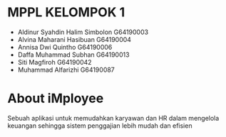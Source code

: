 # MPPL KELOMPOK 1

- Aldinur Syahdin Halim Simbolon G64190003
- Alvina Maharani Hasibuan G64190004
- Annisa Dwi Quintho G64190006
- Daffa Muhammad Subhan G64190013
- Siti Magfiroh G64190042
- Muhammad Alfarizhi G64190087

# About iMployee
Sebuah aplikasi untuk memudahkan karyawan dan HR
dalam mengelola keuangan sehingga sistem penggajian lebih mudah
dan efisien 
